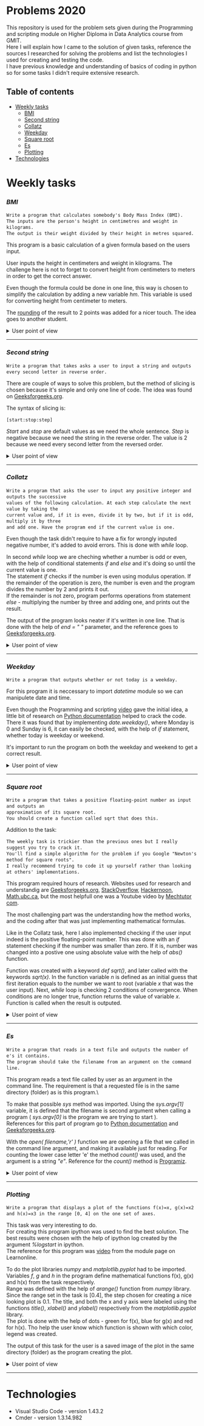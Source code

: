 # Problems 2020


This repository is used for the problem sets given during the Programming and scripting module on Higher Diploma in Data Analytics course from GMIT.\
Here I will explain how I came to the solution of given tasks, reference the sources I researched for solving the problems and list the technologies I used for creating and testing the code.\
I have previous knowledge and understanding of basics of coding in python so for some tasks I didn't require extensive research.


## Table of contents
* [Weekly tasks](#weekly-tasks)
    * [BMI](#bmi)
    * [Second string](#second-string)
    * [Collatz](#collatz)
    * [Weekday](#weekday)
    * [Square root](#square-root)
    * [Es](#es)
    * [Plotting](#plotting)
* [Technologies](#technologies)


Weekly tasks
======
### ***BMI***

    Write a program that calculates somebody's Body Mass Index (BMI). 
    The inputs are the person's height in centimetres and weight in kilograms. 
    The output is their weight divided by their height in metres squared. 

This program is a basic calculation of a given formula based on the users input.

User inputs the height in centimeters and weight in kilograms. The challenge here is not to forget to convert height from centimeters to meters in order to get the correct answer.

Even though the formula could be done in one line, this way is chosen to simplify the calculation by adding a new variable *hm*. This variable is used for converting height from centimeter to meters.

The [rounding](https://www.geeksforgeeks.org/round-function-python) of the result to 2 points was added for a nicer touch. The idea goes to another student.

<details>
           <summary>User point of view</summary>
           <p>

User call of the program is :

```
λ python 2-bmi.py
```
User input :
```
Enter your weight in kg: 80
Enter your height in cm: 180
```
and the output is :

```
Your BMI is 24.69
```
</p>
</details>

- - - -

  ### ***Second string***

    Write a program that takes asks a user to input a string and outputs every second letter in reverse order. 

There are couple of ways to solve this problem, but the method of slicing is chosen because it's simple and only one line of code. The idea was found on [Geeksforgeeks.org](https://www.geeksforgeeks.org/reverse-string-python-5-different-ways/).

The syntax of slicing is:
``` 
[start:stop:step]
```
*Start* and *stop* are default values as we need the whole sentence. *Step* is negative because we need the string in the reverse order. The value is 2 because we need every second letter from the reversed order.

<details>
           <summary>User point of view</summary>
           <p>

User call of the program is :

```
λ python 3-secondstring.py
```
User input :
```
Enter a sentence: A large fawn jumped quickly over white zinc boxes.
```
and the output is :

```
.eo nzeiwrv lcu emjna ga
```
</p>
</details>

----

  ### ***Collatz***
    
    Write a program that asks the user to input any positive integer and outputs the successive 
    values of the following calculation. At each step calculate the next value by taking the 
    current value and, if it is even, divide it by two, but if it is odd, multiply it by three 
    and add one. Have the program end if the current value is one.

Even though the task didn't require to have a fix for wrongly inputed negative number, it's added to avoid errors. This is done with *while* loop.

In second *while* loop we are cheching whether a number is odd or even, with the help of conditional statements *if* and *else* and it's doing so until the current value is one.\
The statement *if* checks if the number is even using modulus operation. If the remainder of the operation is zero, the number is even and the program divides the number by 2 and prints it out.\
If the remainder is not zero, program performs operations from statement *else* - multiplying the number by three and adding one, and prints out the result.

The output of the program looks neater if it's written in one line. That is done with the help of *end = " "* parameter, and the reference goes to [Geeksforgeeks.org](https://www.geeksforgeeks.org/gfact-50-python-end-parameter-in-print/).

<details>
           <summary>User point of view</summary>
           <p>
         
User call of the program is :

```
λ python 4-collatz.py
```
User input :
```
Add any positive integer: -20
```
In case of putting in a negative integer the program will respond with a message that a number is negative and ask to input a positive integer until the input is correct:
```
Add any positive integer: -10
-10 isn't a positive integer.
Add any positive integer: -20
-20 isn't a positive integer.
Add any positive integer: 20
```

When user inputs the positive integer the output is :

```
20 10 5 16 8 4 2 1
```
</p>
</details>

----

  ### ***Weekday***

    Write a program that outputs whether or not today is a weekday.

For this program it is neccessary to import *datetime* module so we can manipulete date and time.

Even though the Programming and scripting [video](https://web.microsoftstream.com/video/77f26693-82ed-4006-8c22-c61d37e2f77f) gave the initial idea, a little bit of research on [Python documentation](https://docs.python.org/3/library/datetime.html#datetime.datetime.now) helped to crack the code.\
There it was found that by implementing *date.weekday()*, where Monday is 0 and Sunday is 6, it can easily be checked, with the help of *if* statement, whether today is weekday or weekend.

It's important to run the program on both the weekday and weekend to get a correct result.

<details>
           <summary>User point of view</summary>
           <p>

User call of the program is :

```
λ python 5-weekday.py
```
This program does not requre any user input, it just outputs the result.
On the weekday result is:
```
Yes, unfortunately today is a weekday.
```
On the weekend result is:
```
It is the weekend, yay!
```
</p>
</details>

----

  ### ***Square root***

    Write a program that takes a positive floating-point number as input and outputs an 
    approximation of its square root.
    You should create a function called sqrt that does this.

Addition to the task: 
    
    The weekly task is trickier than the previous ones but I really suggest you try to crack it.
    You'll find a simple algorithm for the problem if you Google "Newton's method for square roots".
    I really recommend trying to code it up yourself rather than looking at others' implementations.

This program required hours of research. Websites used for research and understandig are [Geeksforgeeks.org](https://www.geeksforgeeks.org/program-for-newton-raphson-method/), [StackOverflow](https://stackoverflow.com/questions/12850100/finding-the-square-root-using-newtons-method-errors), [Hackernoon](https://hackernoon.com/calculating-the-square-root-of-a-number-using-the-newton-raphson-method-a-how-to-guide-yr4e32zo), [Math.ubc.ca](https://www.math.ubc.ca/~pwalls/math-python/roots-optimization/newton/), but the most helpfull one was a Youtube video by [Mechtutor com](https://www.youtube.com/watch?v=szQUIRPrAgQ). 

The most challenging part was the understanding how the method works, and the coding after that was just implementing mathematical formulas.

Like in the Collatz task, here I also implemented checking if the user input indeed is the positive floating-point number. This was done with an *if* statement checking if the number was smaller than zero. If it is, number was changed into a postive one using absolute value with the help of *abs()* function.

Function was created with a keyword *def sqrt()*, and later called with the keywords *sqrt(x)*. In the function variable *n* is defined as an initial guess that first iteration equals to the number we want to root (variable *x* that was the user input). Next, *while* loop is checking 2 conditions of convergence. When conditions are no longer true, function returns the value of variable *x*. Function is called when the result is outputed.

<details>
           <summary>User point of view</summary>
           <p>

User call of the program is :

```
λ python 6-squareroot.py
```
User input :
```
Input positive floating-point number: -20.5
```
In case of putting in a negative integer the program will respond with a message that a number is negative and fix it for the user, giving the output straight away as well:
```
Oops, your input is a negative number. I'm sure it's a mistake.
I'll fix it for you: 20.5
The square root of  20.5 is approx.   4.528
```
</p>
</details>

- - - -

  ### ***Es***

    Write a program that reads in a text file and outputs the number of e's it contains.
    The program should take the filename from an argument on the command line. 

This program reads a text file called by user as an argument in the command line. The requirement is that a requested file is in the same directory (folder) as is this program.\

To make that possible *sys* method was imported. Using the *sys.argv[1]* variable, it is defined that the filename is second argument when calling a program ( *sys.argv[0]* is the program we are trying to start ).\
References for this part of program go to [Python documentation](https://docs.python.org/3.8/library/sys.html) and [Geeksforgeeks.org](https://www.geeksforgeeks.org/command-line-arguments-in-python/#sys).

With the *open( filename,'r' )* function we are opening a file that we called in the command line argument, and making it available just for reading.
For counting the lower case letter 'e' the method *count()* was used, and the argument is a string *"e"*. Reference for the *count()* method is [Programiz](https://www.programiz.com/python-programming/methods/string/count).

<details>
           <summary>User point of view</summary>
           <p>

User call of the program is :

```
λ python 7-es.py moby-dick.txt
```

Output is simply the number of letter "e" in the called file :

```
116960
```
</p>
</details>

- - - -

  ### ***Plotting***
    
    Write a program that displays a plot of the functions f(x)=x, g(x)=x2
    and h(x)=x3 in the range [0, 4] on the one set of axes. 

This task was very interesting to do.\
For creating this program ipython was used to find the best solution. The best results were chosen with the help of ipython log created by the argument *%logstart* in ipython.\
The reference for this program was [video](https://web.microsoftstream.com/video/41d1fabf-4b40-416d-babf-ee949521d3b9?referrer=https:%2F%2Flearnonline.gmit.ie%2Fcourse%2Fview.php%3Fid%3D1598) from the module page on Learnonline.

To do the plot libraries *numpy* and *matplotlib.pyplot* had to be imported.\
Variables *f*, *g* and *h* in the program define mathematical functions f(x), g(x) and h(x) from the task respectively.\
Range was defined with the help of *arange()* function from *numpy* library. Since the range set in the task is [0.4], the step chosen for creating a nice looking plot is 0.1.
The title, and both the x and y axis were labeled using the functions *title()*, *xlabel()* and *ylabel()* respectively from the *matplotlib.pyplot* library.\
The plot is done with the help of dots - green for f(x), blue for g(x) and red for h(x). Tho help the user know which function is shown with which color, legend was created.

The output of this task for the user is a saved image of the plot in the same directory (folder) as the program creating the plot.
<details>
           <summary>User point of view</summary>
           <p>

User call of the program is :

```
λ python 8-plotting.py
```

Output is the picture which should look like this:

![alt text](https://raw.githubusercontent.com/sandraelekes/GMIT-ps/master/8-plotting.png "Result of plotting")

</p>
</details>

- - - -

Technologies
====

  * Visual Studio Code - version 1.43.2
  * Cmder - version 1.3.14.982



